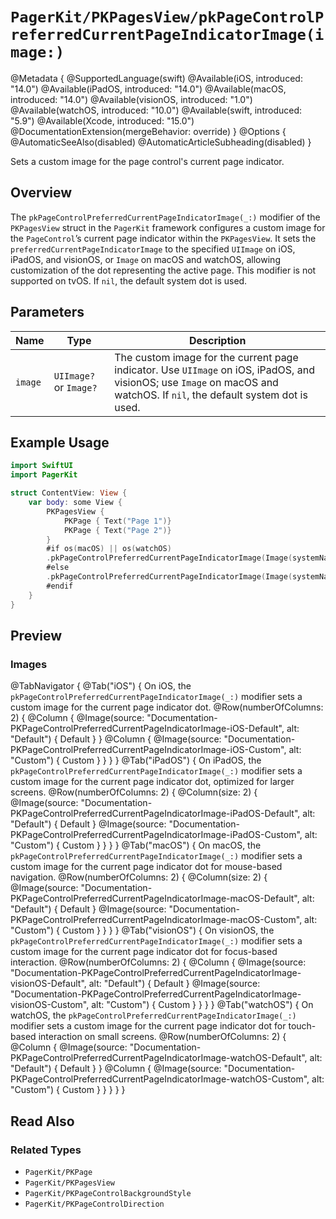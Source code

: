 # ``PagerKit/PKPagesView/pkPageControlPreferredCurrentPageIndicatorImage(image:)``

@Metadata {
    @SupportedLanguage(swift)
    @Available(iOS, introduced: "14.0")
    @Available(iPadOS, introduced: "14.0")
    @Available(macOS, introduced: "14.0")
    @Available(visionOS, introduced: "1.0")
    @Available(watchOS, introduced: "10.0")
    @Available(swift, introduced: "5.9")
    @Available(Xcode, introduced: "15.0")
    @DocumentationExtension(mergeBehavior: override)
}
@Options {
    @AutomaticSeeAlso(disabled)
    @AutomaticArticleSubheading(disabled)
}

Sets a custom image for the page control's current page indicator.

## Overview

The `pkPageControlPreferredCurrentPageIndicatorImage(_:)` modifier of the `PKPagesView` struct in the `PagerKit` framework configures a custom image for the `PageControl`’s current page indicator within the `PKPagesView`. It sets the `preferredCurrentPageIndicatorImage` to the specified `UIImage` on iOS, iPadOS, and visionOS, or `Image` on macOS and watchOS, allowing customization of the dot representing the active page. This modifier is not supported on tvOS. If `nil`, the default system dot is used.

## Parameters

| Name | Type | Description |
|------|------|-------------|
| `image` | `UIImage?` or `Image?` | The custom image for the current page indicator. Use `UIImage` on iOS, iPadOS, and visionOS; use `Image` on macOS and watchOS. If `nil`, the default system dot is used. |

## Example Usage

```swift
import SwiftUI
import PagerKit

struct ContentView: View {
    var body: some View {
        PKPagesView {
            PKPage { Text("Page 1")}
            PKPage { Text("Page 2")}
        }
        #if os(macOS) || os(watchOS)
        .pkPageControlPreferredCurrentPageIndicatorImage(Image(systemName: "car"))
        #else
        .pkPageControlPreferredCurrentPageIndicatorImage(Image(systemName: "car"))
        #endif
    }
}
```

## Preview

### Images

@TabNavigator {
    @Tab("iOS") {
        On iOS, the `pkPageControlPreferredCurrentPageIndicatorImage(_:)` modifier sets a custom image for the current page indicator dot.
        @Row(numberOfColumns: 2) {
            @Column {
                @Image(source: "Documentation-PKPageControlPreferredCurrentPageIndicatorImage-iOS-Default", alt: "Default") {
                    Default
                }
            }
            @Column {
                @Image(source: "Documentation-PKPageControlPreferredCurrentPageIndicatorImage-iOS-Custom", alt: "Custom") {
                    Custom
                }
            }
        }
    }
    @Tab("iPadOS") {
        On iPadOS, the `pkPageControlPreferredCurrentPageIndicatorImage(_:)` modifier sets a custom image for the current page indicator dot, optimized for larger screens.
        @Row(numberOfColumns: 2) {
            @Column(size: 2) {
                @Image(source: "Documentation-PKPageControlPreferredCurrentPageIndicatorImage-iPadOS-Default", alt: "Default") {
                    Default
                }
                @Image(source: "Documentation-PKPageControlPreferredCurrentPageIndicatorImage-iPadOS-Custom", alt: "Custom") {
                    Custom
                }
            }
        }
    }
    @Tab("macOS") {
        On macOS, the `pkPageControlPreferredCurrentPageIndicatorImage(_:)` modifier sets a custom image for the current page indicator dot for mouse-based navigation.
        @Row(numberOfColumns: 2) {
            @Column(size: 2) {
                @Image(source: "Documentation-PKPageControlPreferredCurrentPageIndicatorImage-macOS-Default", alt: "Default") {
                    Default
                }
                @Image(source: "Documentation-PKPageControlPreferredCurrentPageIndicatorImage-macOS-Custom", alt: "Custom") {
                    Custom
                }
            }
        }
    }
    @Tab("visionOS") {
        On visionOS, the `pkPageControlPreferredCurrentPageIndicatorImage(_:)` modifier sets a custom image for the current page indicator dot for focus-based interaction.
        @Row(numberOfColumns: 2) {
            @Column {
                @Image(source: "Documentation-PKPageControlPreferredCurrentPageIndicatorImage-visionOS-Default", alt: "Default") {
                    Default
                }
                @Image(source: "Documentation-PKPageControlPreferredCurrentPageIndicatorImage-visionOS-Custom", alt: "Custom") {
                    Custom
                }
            }
        }
    }
    @Tab("watchOS") {
        On watchOS, the `pkPageControlPreferredCurrentPageIndicatorImage(_:)` modifier sets a custom image for the current page indicator dot for touch-based interaction on small screens.
        @Row(numberOfColumns: 2) {
            @Column {
                @Image(source: "Documentation-PKPageControlPreferredCurrentPageIndicatorImage-watchOS-Default", alt: "Default") {
                    Default
                }
            }
            @Column {
                @Image(source: "Documentation-PKPageControlPreferredCurrentPageIndicatorImage-watchOS-Custom", alt: "Custom") {
                    Custom
                }
            }
        }
    }
}

## Read Also

### Related Types
- ``PagerKit/PKPage``
- ``PagerKit/PKPagesView``
- ``PagerKit/PKPageControlBackgroundStyle``
- ``PagerKit/PKPageControlDirection``
